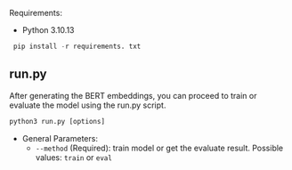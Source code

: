 Requirements:
* Python 3.10.13
```python
 pip install -r requirements. txt
```

## run.py 

After generating the BERT embeddings, you can proceed to train or evaluate the model using the run.py script.

```python
python3 run.py [options] 
```

* General Parameters:
  * `--method` (Required): train model or get the evaluate result. Possible values: `train` or `eval`




